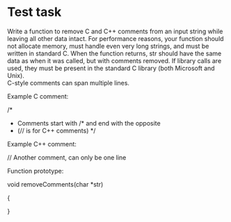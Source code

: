 Test task
=====

Write a function to remove C and C++ comments from an input string while 
leaving all other data intact. 
For performance reasons, your function should not allocate memory, 
must handle even very long strings, and must be written in standard C.
When the function returns, str should have the same data as when it was
called, but with comments removed. If library calls are used, they must be 
present in the standard C library (both Microsoft and Unix).  
C-style comments can span multiple lines.

Example C comment:

/*
 * Comments start with /* and end with the opposite
 * (// is for C++ comments)
 */

Example C++ comment:

// Another comment, can only be one line

Function prototype:

void removeComments(char *str)

{

}

